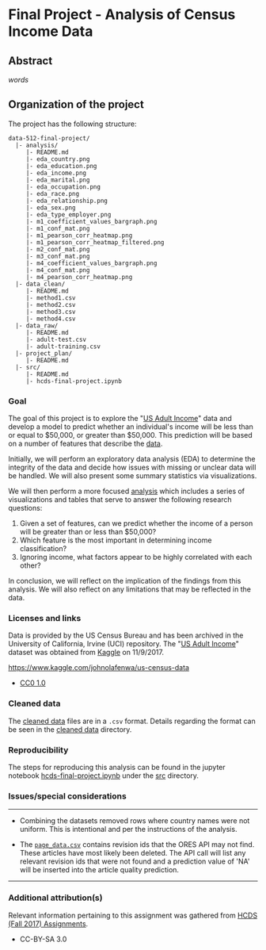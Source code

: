# Final Project - Analysis of Census Income Data

## Abstract

_words_

## Organization of the project

The project has the following structure:

```
data-512-final-project/
  |- analysis/
     |- README.md
     |- eda_country.png
     |- eda_education.png
     |- eda_income.png
     |- eda_marital.png
     |- eda_occupation.png
     |- eda_race.png
     |- eda_relationship.png
     |- eda_sex.png
     |- eda_type_employer.png
     |- m1_coefficient_values_bargraph.png
     |- m1_conf_mat.png
     |- m1_pearson_corr_heatmap.png
     |- m1_pearson_corr_heatmap_filtered.png
     |- m2_conf_mat.png
     |- m3_conf_mat.png
     |- m4_coefficient_values_bargraph.png
     |- m4_conf_mat.png
     |- m4_pearson_corr_heatmap.png
  |- data_clean/
     |- README.md
     |- method1.csv
     |- method2.csv
     |- method3.csv
     |- method4.csv
  |- data_raw/
     |- README.md
     |- adult-test.csv
     |- adult-training.csv
  |- project_plan/
  	 |- README.md
  |- src/
     |- README.md
     |- hcds-final-project.ipynb
```

### Goal

The goal of this project is to explore the "[US Adult Income](https://www.kaggle.com/johnolafenwa/us-census-data)" data and develop a model to predict whether an individual's income will be less than or equal to $50,000, or greater than $50,000. This prediction will be based on a number of features that describe the [data](/data_raw).

Initially, we will perform an exploratory data analysis (EDA) to determine the integrity of the data and decide how issues with missing or unclear data will be handled. We will also present some summary statistics via visualizations.

We will then perform a more focused [analysis](/analysis) which includes a series of visualizations and tables that serve to answer the following research questions:

1. Given a set of features, can we predict whether the income of a person will be greater than or less than $50,000?
2. Which feature is the most important in determining income classification?
3. Ignoring income, what factors appear to be highly correlated with each other?

In conclusion, we will reflect on the implication of the findings from this analysis. We will also reflect on any limitations that may be reflected in the data.

### Licenses and links

Data is provided by the US Census Bureau and has been archived in the University of California, Irvine (UCI) repository. The "[US Adult Income](https://www.kaggle.com/johnolafenwa/us-census-data)" dataset was obtained from [Kaggle](https://www.kaggle.com) on 11/9/2017.

https://www.kaggle.com/johnolafenwa/us-census-data

- [CC0 1.0](https://creativecommons.org/publicdomain/zero/1.0)

### Cleaned data

The [cleaned data](/data_clean) files are in a `.csv` format. Details regarding the format can be seen in the [cleaned data](/data_clean) directory.

### Reproducibility

The steps for reproducing this analysis can be found in the jupyter notebook [hcds-final-project.ipynb](/src/hcds-final-project.ipynb) under the [src](/src) directory.

### Issues/special considerations

---------------
- Combining the datasets removed rows where country names were not uniform. This is intentional and per the instructions of the analysis.

- The [`page_data.csv`](/data_raw) contains revision ids that the ORES API may not find. These articles have most likely been deleted. The API call will list any relevant revision ids that were not found and a prediction value of 'NA' will be inserted into the article quality prediction.
---------------

### Additional attribution(s)

Relevant information pertaining to this assignment was gathered from [HCDS (Fall 2017) Assignments](https://wiki.communitydata.cc/HCDS_(Fall_2017)/Assignments#A6:_Final_project_report).

- CC-BY-SA 3.0